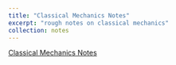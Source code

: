 ```yaml
---
title: "Classical Mechanics Notes"
excerpt: "rough notes on classical mechanics"
collection: notes
---
```


[Classical Mechanics Notes](https://github.com/arthurlin0722/arthurlin0722.github.io/blob/master/files/Classical_Mechanics_Notes.pdf) 
